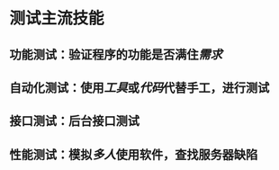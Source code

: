 # 测试主流技能
## 功能测试：验证程序的功能是否满住*需求*
## 自动化测试：使用*工具*或*代码*代替手工，进行测试
## 接口测试：后台接口测试
## 性能测试：模拟*多人*使用软件，查找服务器缺陷
 